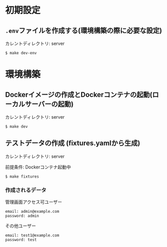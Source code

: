 # 初期設定
## `.env`ファイルを作成する(環境構築の際に必要な設定)
カレントディレクトリ: server
```
$ make dev-env
```

# 環境構築
## Dockerイメージの作成とDockerコンテナの起動(ローカルサーバーの起動)
カレントディレクトリ: server
```
$ make dev
```

## テストデータの作成 (fixtures.yamlから生成)
カレントディレクトリ: server

前提条件: Dockerコンテナ起動中
```
$ make fixtures
```
### 作成されるデータ
管理画面アクセス可ユーザー
```
email: admin@example.com
password: admin
```
その他ユーザー
```
email: test1@example.com
password: test
```

